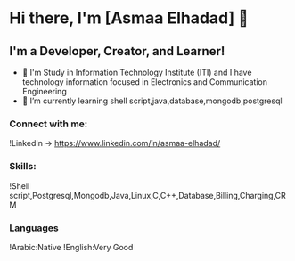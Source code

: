 # Hi there, I'm [Asmaa Elhadad] 👋

## I'm a Developer, Creator, and Learner!
- 🔭 I'm Study in Information Technology Institute (ITI) and I have technology information  focused in Electronics and Communication Engineering 
- 🌱 I’m currently learning shell script,java,database,mongodb,postgresql
  
### Connect with me:
!LinkedIn -> https://www.linkedin.com/in/asmaa-elhadad/

### Skills:
!Shell script,Postgresql,Mongodb,Java,Linux,C,C++,Database,Billing,Charging,CRM

### Languages
!Arabic:Native
!English:Very Good
